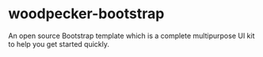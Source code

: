 # woodpecker-bootstrap
An open source Bootstrap template which is a complete multipurpose UI kit to help you get started quickly.
